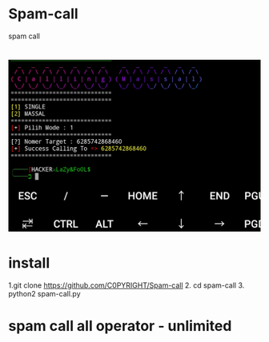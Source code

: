# Spam-call
spam call
# ![Screenshot](Ss.jpg)
# install
1.git clone https://github.com/C0PYRIGHT/Spam-call 
2. cd spam-call
3. python2 spam-call.py

# spam call all operator - unlimited
